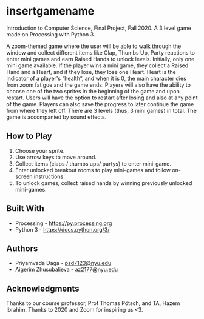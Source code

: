 # insertgamename
Introduction to Computer Science, Final Project, Fall 2020.
A 3 level game made on Processing with Python 3.


A zoom-themed game where the user will be able to walk through the window and collect different items like Clap, Thumbs Up, Party reactions to enter mini games and earn Raised Hands to unlock levels. Initially, only one mini game available. If the player wins a mini game, they collect a Raised Hand and a Heart, and if they lose, they lose one Heart. Heart is the indicator of a player's “health”, and when it is 0, the main character dies from zoom fatigue and the game ends. Players will also have the ability to choose one of the two sprites in the beginning of the game and upon restart. Users will have the option to restart after losing and also at any point of the game. Players can also save the progress to later continue the game from where they left off. There are 3 levels (thus, 3 mini games) in total. The game is accompanied by sound effects.


## How to Play ##

1. Choose your sprite.
2. Use arrow keys to move around. 
3. Collect items (claps / thumbs ups/ partys) to enter mini-game. 
4. Enter unlocked breakout rooms to play mini-games and follow on-screen instructions.
5. To unlock games, collect raised hands by winning previously unlocked mini-games.


## Built With ##

* Processing - https://py.processing.org
* Python 3 - https://docs.python.org/3/


## Authors ##

- Priyamvada Daga - psd7123@nyu.edu
- Aigerim Zhusubalieva - az2177@nyu.edu


## Acknowledgments ##

Thanks to our course professor, Prof Thomas Pötsch, and TA, Hazem Ibrahim.
Thanks to 2020 and Zoom for inspiring us <3.
